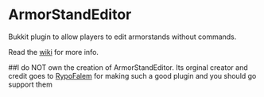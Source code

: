 # ArmorStandEditor
Bukkit plugin to allow players to edit armorstands without commands.

Read the [wiki](https://github.com/RypoFalem/ArmorStandEditor/wiki) for more info.

##I do NOT own the creation of ArmorStandEditor. Its orginal creator and credit goes to [RypoFalem](https://github.com/RypoFalem) for making such a good plugin and you should go support them
